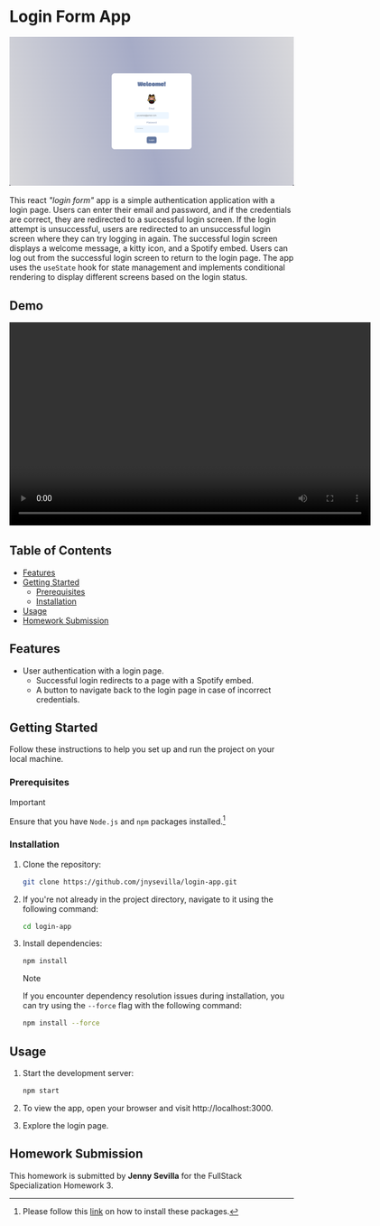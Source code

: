 # Login Form App

![Preview](src/components/assets/images/preview.png)

This react *"login form"* app is a simple authentication application with a login page. Users can enter their email and password, and if the credentials are correct, they are redirected to a successful login screen. If the login attempt is unsuccessful, users are redirected to an unsuccessful login screen where they can try logging in again. The successful login screen displays a welcome message, a kitty icon, and a Spotify embed. Users can log out from the successful login screen to return to the login page. The app uses the `useState` hook for state management and implements conditional rendering to display different screens based on the login status.

## Demo
<video width="640" height="360" controls>
  <source src="assets/videos/demo_video.mp4" type="video/mp4">
  Your browser does not support the video tag.
</video>



## Table of Contents

- [Features](#features)
- [Getting Started](#getting-started)
  - [Prerequisites](#prerequisites)
  - [Installation](#installation)
- [Usage](#usage)
- [Homework Submission](#homework-submission)


## Features

  - User authentication with a login page.
    - Successful login redirects to a page with a Spotify embed.
    - A button to navigate back to the login page in case of incorrect credentials.

## Getting Started

Follow these instructions to help you set up and run the project on your local machine.

### Prerequisites

>[!IMPORTANT]  
> Ensure that you have `Node.js` and `npm` packages installed.[^1]


### Installation

1. Clone the repository:

   ```bash
   git clone https://github.com/jnysevilla/login-app.git
   ```

2. If you're not already in the project directory, navigate to it using the following command:

    ```bash
    cd login-app
    ```

3. Install dependencies: 

    ```bash
    npm install
    ```

    >[!NOTE]  
    > If you encounter dependency resolution issues during installation, you can try using the `--force` flag with the following command:

      ```bash
      npm install --force
      ```

## Usage

1. Start the development server:

    ```bash
    npm start
    ```
2. To view the app, open your browser and visit http://localhost:3000.
3. Explore the login page. 

## Homework Submission
This homework is submitted by **Jenny Sevilla** for the FullStack Specialization Homework 3.

[^1]: Please follow this [link](https://docs.npmjs.com/downloading-and-installing-node-js-and-npm) on how to install these packages.